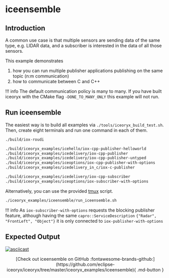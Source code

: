 # iceensemble

## Introduction

A common use case is that multiple sensors are sending data of the same type, e.g. LIDAR data, and a subscriber is interested in the data of all those sensors.

This example demonstrates

1. how you can run multiple publisher applications publishing on the same topic (n:m communication)
2. how to communicate between C and C++

!!! info
    The default communication policy is many to many. If you have built iceoryx with the CMake flag `-DONE_TO_MANY_ONLY` this example will not run.

## Run iceensemble

The easiest way is to build all examples via `./tools/iceoryx_build_test.sh`. Then, create eight terminals and run one command in each of them.

```sh
./build/iox-roudi

./build/iceoryx_examples/icehello/iox-cpp-publisher-helloworld
./build/iceoryx_examples/icedelivery/iox-cpp-publisher
./build/iceoryx_examples/icedelivery/iox-cpp-publisher-untyped
./build/iceoryx_examples/iceoptions/iox-cpp-publisher-with-options
./build/iceoryx_examples/icedelivery_in_c/iox-c-publisher

./build/iceoryx_examples/icedelivery/iox-cpp-subscriber
./build/iceoryx_examples/iceoptions/iox-subscriber-with-options
```

Alternatively, you can use the provided [tmux](https://en.wikipedia.org/wiki/Tmux) script.

```sh
./iceoryx_examples/iceensemble/run_iceensemble.sh
```

!!! info
    As `iox-subscriber-with-options` requests the blocking publisher feature, although having the same `capro::ServiceDescription` `{"Radar", "FrontLeft", "Object"}` it is only connected to `iox-publisher-with-options`

## Expected Output

[![asciicast](https://asciinema.org/a/407432.svg)](https://asciinema.org/a/407432)

<center>
[Check out iceensemble on GitHub :fontawesome-brands-github:](https://github.com/eclipse-iceoryx/iceoryx/tree/master/iceoryx_examples/iceensemble){ .md-button } <!--NOLINT github url required for website-->
</center>
